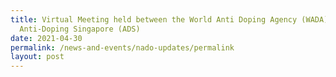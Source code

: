 ```yaml
---
title: Virtual Meeting held between the World Anti Doping Agency (WADA) and
  Anti-Doping Singapore (ADS)
date: 2021-04-30
permalink: /news-and-events/nado-updates/permalink
layout: post
---
```

